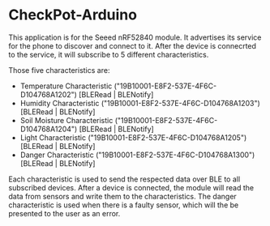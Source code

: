 # CheckPot-Arduino
This application is for the Seeed nRF52840 module. It advertises its service for the phone to discover and connect to it. 
After the device is connecrted to the service, it will subscribe to 5 different characteristics.

Those five characteristics are:
- Temperature Characteristic ("19B10001-E8F2-537E-4F6C-D104768A1202") [BLERead | BLENotify]
- Humidity Characteristic ("19B10001-E8F2-537E-4F6C-D104768A1203") [BLERead | BLENotify]
- Soil Moisture Characteristic ("19B10001-E8F2-537E-4F6C-D104768A1204") [BLERead | BLENotify]
- Light Characteristic ("19B10001-E8F2-537E-4F6C-D104768A1205") [BLERead | BLENotify]
- Danger Characteristic ("19B10001-E8F2-537E-4F6C-D104768A1300") [BLERead | BLENotify]

Each characteristic is used to send the respected data over BLE to all subscribed devices.
After a device is connected, the module will read the data from sensors and write them to the characteristics.
The danger characteristic is used when there is a faulty sensor, which will the be presented to the user as an error.
